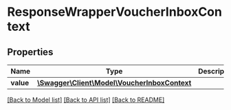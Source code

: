 # ResponseWrapperVoucherInboxContext

## Properties
Name | Type | Description | Notes
------------ | ------------- | ------------- | -------------
**value** | [**\Swagger\Client\Model\VoucherInboxContext**](VoucherInboxContext.md) |  | [optional] 

[[Back to Model list]](../README.md#documentation-for-models) [[Back to API list]](../README.md#documentation-for-api-endpoints) [[Back to README]](../README.md)


